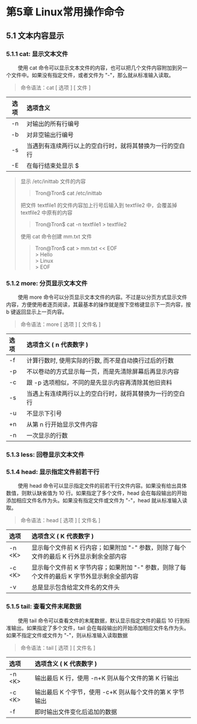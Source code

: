# 第5章 Linux常用操作命令

## 5.1 文本内容显示

### 5.1.1 cat: 显示文本文件

&emsp;&emsp; 使用 cat 命令可以显示文本文件的内容，也可以把几个文件内容附加到另一个文件中。如果没有指定文件，或者文件为 "-"，那么就从标准输入读取。

> 命令语法：cat \[ 选项 \] \[ 文件 \]

| 选项 | 选项含义 |
|:----:|:--------|
|  -n  | 对输出的所有行编号 |
|  -b  | 对非空输出行编号 |
|  -s  | 当遇到有连续两行以上的空白行时，就将其替换为一行的空白行 |
|  -E  | 在每行结束处显示 $ |

> 显示 /etc/inittab 文件的内容
>>
>> Tron@Tron$ cat /etc/inittab
>>
> 把文件 textfile1 的文件内容加上行号后输入到 textfile2 中，会覆盖掉 textfile2 中原有的内容
>>
>> Tron@Tron$ cat -n textfile1 > textfile2
>>
>使用 cat 命令创建 mm.txt 文件
>> Tron@Tron$ cat > mm.txt << EOF  
>> \> Hello  
>> \> Linux  
>> \> EOF

### 5.1.2 more: 分页显示文本文件

&emsp;&emsp; 使用 more 命令可以分页显示文本文件的内容。不过是以分页方式显示文件内容，方便使用者逐页阅读，其最基本的操作就是按下空格键显示下一页内容，按 b 键返回显示上一页内容。

> 命令语法：more \[ 选项 \] \[ 文件名 \]  

| 选项 | 选项含义 ( n 代表数字 )|
|:----|:----------------------|
| -f  | 计算行数时, 使用实际的行数, 而不是自动换行过后的行数 |
| -p  | 不以卷动的方式显示每一页，而是先清除屏幕后再显示内容 |
| -c  | 跟 -p 选项相似，不同的是先显示内容再清除其他旧资料 |
| -s  | 当遇上有连续两行以上的空白行时，就将其替换为一行的空白行 |
| -u  | 不显示下引号 |
| +n  | 从第 n 行开始显示文件内容 |
| -n  | 一次显示的行数 |

### 5.1.3 less: 回卷显示文本文件

### 5.1.4 head: 显示指定文件前若干行

&emsp;&emsp; 使用 head 命令可以显示指定文件的前若干行文件内容。如果没有给出具体数值，则默认缺省值为 10 行。如果指定了多个文件，head 会在每段输出的开始添加相应文件名作为头。如果没有指定文件或文件为 "-"，head 就从标准输入读取。

> 命令语法：head \[ 选项 \] \[ 文件名 \]  

|   选项   | 选项含义 ( K 代表数字 )|
|:---------|:---------------------|
| -n \<K\> | 显示每个文件前 K 行内容；如果附加 "-" 参数，则除了每个文件的最后 K 行外显示剩余全部内容 |
| -c \<K\> | 显示每个文件前 K 字节内容；如果附加 "-" 参数，则除了每个文件的最后 K 字节外显示剩余全部内容 |
| -v       | 总是显示包含给定文件名的文件头 |

### 5.1.5 tail: 查看文件末尾数据

&emsp;&emsp; 使用 tail 命令可以查看文件的末尾数据，默认显示指定文件的最后 10 行到标准输出。如果指定了多个文件，tail 会在每段输出的开始添加相应文件名作为头。如果不指定文件或文件为 "-"，则从标准输入读取数据

> 命令语法：tail \[ 选项 \] \[ 文件名 \]  

|   选项   | 选项含义 ( K 代表数字 )|
|:---------|:---------------------|
| -n \<K\> | 输出最后 K 行，使用 -n+K 则从每个文件的第 K 行输出 |
| -c \<K\> | 输出最后 K 个字节，使用 -c+K 则从每个文件的第 K 字节输出 |
| -f       | 即时输出文件变化后追加的数据 |
